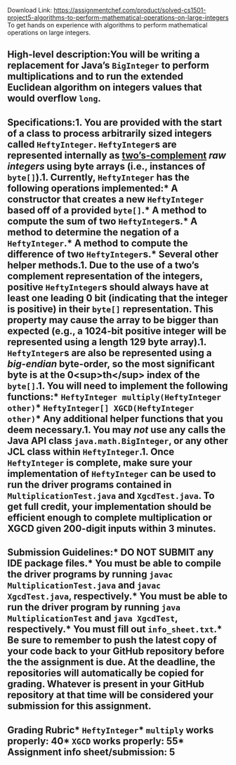 Download Link: https://assignmentchef.com/product/solved-cs1501-project5-algorithms-to-perform-mathematical-operations-on-large-integers
<br>
To get hands on experience with algorithms to perform mathematical operations on large integers.

## High-level description:You will be writing a replacement for Java’s `BigInteger` to perform multiplications and to run the extended Euclidean algorithm on integers values that would overflow `long`.

## Specifications:1. You are provided with the start of a class to process arbitrarily sized integers called `HeftyInteger`. `HeftyInteger`s are represented internally as [two’s-complement](https://en.wikipedia.org/wiki/Two%27s_complement) _raw integers_ using byte arrays (i.e., instances of `byte[]`).1. Currently, `HeftyInteger` has the following operations implemented:* A constructor that creates a new `HeftyInteger` based off of a provided `byte[]`.* A method to compute the sum of two `HeftyInteger`s.* A method to determine the negation of a `HeftyInteger`.* A method to compute the difference of two `HeftyInteger`s.* Several other helper methods.1. Due to the use of a two’s complement representation of the integers, positive `HeftyInteger`s should always have at least one leading 0 bit (indicating that the integer is positive) in their `byte[]` representation. This property may cause the array to be bigger than expected (e.g., a 1024-bit positive integer will be represented using a length 129 byte array).1. `HeftyInteger`s are also be represented using a _big-endian_ byte-order, so the most significant byte is at the 0&lt;sup&gt;th&lt;/sup&gt; index of the `byte[]`.1. You will need to implement the following functions:* `HeftyInteger multiply(HeftyInteger other)`* `HeftyInteger[] XGCD(HeftyInteger other)`* Any additional helper functions that you deem necessary.1. You may *not* use any calls the Java API class `java.math.BigInteger`, or any other JCL class within `HeftyInteger`.1. Once `HeftyInteger` is complete, make sure your implementation of `HeftyInteger` can be used to run the driver programs contained in `MultiplicationTest.java` and `XgcdTest.java`. To get full credit, your implementation should be efficient enough to complete multiplication or XGCD given 200-digit inputs within 3 minutes.

## Submission Guidelines:* **DO NOT SUBMIT** any IDE package files.* You must be able to compile the driver programs by running `javac MultiplicationTest.java` and `javac XgcdTest.java`, respectively.* You must be able to run the driver program by running `java MultiplicationTest` and `java XgcdTest`, respectively.* You must fill out `info_sheet.txt`.* Be sure to remember to push the latest copy of your code back to your GitHub repository before the the assignment is due. At the deadline, the repositories will automatically be copied for grading. Whatever is present in your GitHub repository at that time will be considered your submission for this assignment.

## Grading Rubric* `HeftyInteger`* `multiply` works properly: 40* `XGCD` works properly: 55* Assignment info sheet/submission: 5